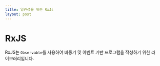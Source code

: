```yaml
---
title: 일관성을 위한 RxJs
layout: post
---
```



# RxJS

RxJS는 `Observable`를 사용하여 비동기 및 이벤트 기반 프로그램을 작성하기 위한 라이브러리입니다.